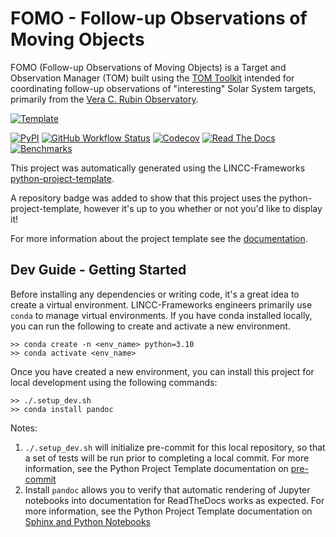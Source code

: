 
# FOMO - Follow-up Observations of Moving Objects

FOMO (Follow-up Observations of Moving Objects) is a Target and Observation Manager (TOM) built using the [TOM Toolkit](https://tom-toolkit.readthedocs.io/en/stable/) intended for coordinating follow-up observations of "interesting" Solar System targets, primarily from the [Vera C. Rubin Observatory](https://rubinobservatory.org/).

[![Template](https://img.shields.io/badge/Template-LINCC%20Frameworks%20Python%20Project%20Template-brightgreen)](https://lincc-ppt.readthedocs.io/en/latest/)

[![PyPI](https://img.shields.io/pypi/v/fomo?color=blue&logo=pypi&logoColor=white)](https://pypi.org/project/fomo/)
[![GitHub Workflow Status](https://img.shields.io/github/actions/workflow/status/lsst-sssc/fomo/smoke-test.yml)](https://github.com/lsst-sssc/fomo/actions/workflows/smoke-test.yml)
[![Codecov](https://codecov.io/gh/lsst-sssc/fomo/branch/main/graph/badge.svg)](https://codecov.io/gh/lsst-sssc/fomo)
[![Read The Docs](https://img.shields.io/readthedocs/fomo)](https://fomo.readthedocs.io/)
[![Benchmarks](https://img.shields.io/github/actions/workflow/status/lsst-sssc/fomo/asv-main.yml?label=benchmarks)](https://lsst-sssc.github.io/fomo/)

This project was automatically generated using the LINCC-Frameworks
[python-project-template](https://github.com/lincc-frameworks/python-project-template).

A repository badge was added to show that this project uses the python-project-template, however it's up to
you whether or not you'd like to display it!

For more information about the project template see the
[documentation](https://lincc-ppt.readthedocs.io/en/latest/).

## Dev Guide - Getting Started

Before installing any dependencies or writing code, it's a great idea to create a
virtual environment. LINCC-Frameworks engineers primarily use `conda` to manage virtual
environments. If you have conda installed locally, you can run the following to
create and activate a new environment.

```
>> conda create -n <env_name> python=3.10
>> conda activate <env_name>
```

Once you have created a new environment, you can install this project for local
development using the following commands:

```
>> ./.setup_dev.sh
>> conda install pandoc
```

Notes:
1. `./.setup_dev.sh` will initialize pre-commit for this local repository, so
   that a set of tests will be run prior to completing a local commit. For more
   information, see the Python Project Template documentation on
   [pre-commit](https://lincc-ppt.readthedocs.io/en/latest/practices/precommit.html)
2. Install `pandoc` allows you to verify that automatic rendering of Jupyter notebooks
   into documentation for ReadTheDocs works as expected. For more information, see
   the Python Project Template documentation on
   [Sphinx and Python Notebooks](https://lincc-ppt.readthedocs.io/en/latest/practices/sphinx.html#python-notebooks)
